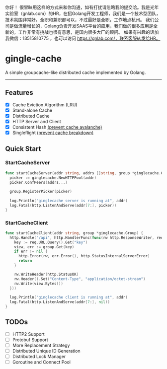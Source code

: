 你好！
很冒昧用这样的方式来和你沟通，如有打扰请忽略我的提交哈。我是光年实验室（gnlab.com）的HR，在招Golang开发工程师，我们是一个技术型团队，技术氛围非常好。全职和兼职都可以，不过最好是全职，工作地点杭州。
我们公司是做流量增长的，Golang负责开发SAAS平台的应用，我们做的很多应用是全新的，工作非常有挑战也很有意思，是国内很多大厂的顾问。
如果有兴趣的话加我微信：13515810775  ，也可以访问 https://gnlab.com/，联系客服转发给HR。
# gingle-cache

A simple groupcache-like distributed cache implemented by Golang.

---

## Features

- [x] Cache Eviction Algorithm (LRU)
- [x] Stand-alone Cache
- [x] Distributed Cache
- [x] HTTP Server and Client
- [X] Consistent Hash <u>(prevent cache avalanche)</u>
- [x] Singleflight <u>(prevent cache breakdown)</u>

## Quick Start

### StartCacheServer

```go
func startCacheServer(addr string, addrs []string, group *ginglecache.Group) {
  picker := ginglecache.NewHTTPPool(addr)
  picker.ConfPeers(addrs...)
  
  group.RegisterPicker(picker)
  
  log.Println("ginglecache server is running at", addr)
  log.Fatal(http.ListenAndServe(addr[7:], picker))
}
```

### StartCacheClient

```go
func startCacheClient(addr string, group *ginglecache.Group) {
  http.Handle("/api", http.HandlerFunc(func(rw http.ResponseWriter, req *http.Request) {
    key := req.URL.Query().Get("key")
    view, err := group.Get(key)
    if err != nil {
      http.Error(rw, err.Error(), http.StatusInternalServerError)
      return
    }

    rw.WriteHeader(http.StatusOK)
    rw.Header().Set("Content-Type", "application/octet-stream")
    rw.Write(view.Bytes())
  }))
  
  log.Println("ginglecache client is running at", addr)
  log.Fatal(http.ListenAndServe(addr[7:], nil))
}
```

## TODOs

- [ ] HTTP2 Support
- [ ] Protobuf Support
- [ ] More Replacement Strategy
- [ ] Distributed Unique ID Generation
- [ ] Distributed Lock Manager
- [ ] Goroutine and Connect Pool

